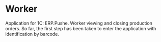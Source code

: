 # Worker
Application for 1C: ERP.Pushe. 
Worker viewing and closing production orders.
So far, the first step has been taken to enter the application with identification by barcode.
